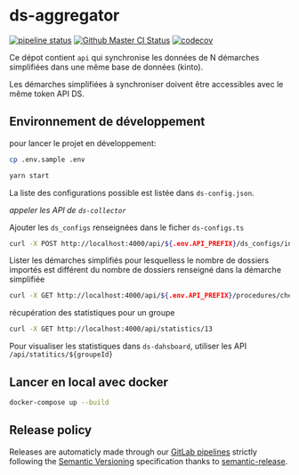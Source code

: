 # ds-aggregator

[![pipeline status](https://img.shields.io/badge/pipeline-gitlab-orange?logo=gitlab)](https://gitlab.factory.social.gouv.fr/SocialGouv/ds-aggregator/-/commits/master)
[![Github Master CI Status](https://github.com/SocialGouv/ds-aggregator/workflows/ci/badge.svg?branch=master)](https://github.com/SocialGouv/ds-aggregator/actions/)
[![codecov](https://codecov.io/gh/SocialGouv/ds-aggregator/branch/master/graph/badge.svg)](https://codecov.io/gh/SocialGouv/ds-aggregator)

Ce dépot contient `api` qui synchronise les données de N démarches simplifiées dans une même base de données (kinto).

Les démarches simplifiées à synchroniser doivent être accessibles avec le même token API DS.

## Environnement de développement

pour lancer le projet en développement:

```bash
cp .env.sample .env
```

```bash
yarn start
```

La liste des configurations possible est listée dans `ds-config.json`.

*appeler les API de `ds-collector`*

Ajouter les `ds_configs` renseignées dans le ficher `ds-configs.ts`

```bash
curl -X POST http://localhost:4000/api/${.env.API_PREFIX}/ds_configs/init
```

Lister les démarches simplifiés pour lesquelless le nombre de dossiers importés est différent du nombre de dossiers renseigné dans la démarche simplifiée

```bash
curl -X GET http://localhost:4000/api/${.env.API_PREFIX}/procedures/check
```

récupération des statistiques pour un groupe

 ```bash
curl -X GET http://localhost:4000/api/statistics/13
```

Pour visualiser les statistiques dans `ds-dahsboard`, utiliser les API `/api/statitics/${groupeId}`

## Lancer en local avec docker

```bash
docker-compose up --build
```

## Release policy

Releases are automaticly made through our [GitLab pipelines](https://gitlab.factory.social.gouv.fr/SocialGouv/ds-aggregator/pipelines) strictly following the [Semantic Versioning](http://semver.org/) specification thanks to [semantic-release](https://github.com/semantic-release/semantic-release).
